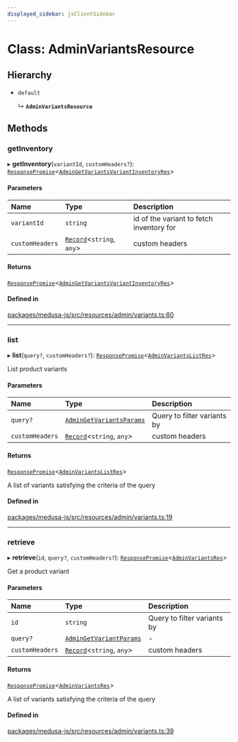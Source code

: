```yaml
---
displayed_sidebar: jsClientSidebar
---
```


# Class: AdminVariantsResource

## Hierarchy

- `default`

  ↳ **`AdminVariantsResource`**

## Methods

### getInventory

▸ **getInventory**(`variantId`, `customHeaders?`): [`ResponsePromise`](../modules/internal-12.md#responsepromise)<[`AdminGetVariantsVariantInventoryRes`](../modules/internal-8.internal.md#admingetvariantsvariantinventoryres)\>

#### Parameters

| Name | Type | Description |
| :------ | :------ | :------ |
| `variantId` | `string` | id of the variant to fetch inventory for |
| `customHeaders` | [`Record`](../modules/internal.md#record)<`string`, `any`\> | custom headers |

#### Returns

[`ResponsePromise`](../modules/internal-12.md#responsepromise)<[`AdminGetVariantsVariantInventoryRes`](../modules/internal-8.internal.md#admingetvariantsvariantinventoryres)\>

#### Defined in

[packages/medusa-js/src/resources/admin/variants.ts:60](https://github.com/medusajs/medusa/blob/f15cd596e4/packages/medusa-js/src/resources/admin/variants.ts#L60)

___

### list

▸ **list**(`query?`, `customHeaders?`): [`ResponsePromise`](../modules/internal-12.md#responsepromise)<[`AdminVariantsListRes`](../modules/internal-8.internal.md#adminvariantslistres)\>

List product variants

#### Parameters

| Name | Type | Description |
| :------ | :------ | :------ |
| `query?` | [`AdminGetVariantsParams`](internal-8.internal.AdminGetVariantsParams.md) | Query to filter variants by |
| `customHeaders` | [`Record`](../modules/internal.md#record)<`string`, `any`\> | custom headers |

#### Returns

[`ResponsePromise`](../modules/internal-12.md#responsepromise)<[`AdminVariantsListRes`](../modules/internal-8.internal.md#adminvariantslistres)\>

A list of variants satisfying the criteria of the query

#### Defined in

[packages/medusa-js/src/resources/admin/variants.ts:19](https://github.com/medusajs/medusa/blob/f15cd596e4/packages/medusa-js/src/resources/admin/variants.ts#L19)

___

### retrieve

▸ **retrieve**(`id`, `query?`, `customHeaders?`): [`ResponsePromise`](../modules/internal-12.md#responsepromise)<[`AdminVariantsRes`](../modules/internal-8.internal.md#adminvariantsres)\>

Get a product variant

#### Parameters

| Name | Type | Description |
| :------ | :------ | :------ |
| `id` | `string` | Query to filter variants by |
| `query?` | [`AdminGetVariantParams`](internal-8.internal.AdminGetVariantParams.md) | - |
| `customHeaders` | [`Record`](../modules/internal.md#record)<`string`, `any`\> | custom headers |

#### Returns

[`ResponsePromise`](../modules/internal-12.md#responsepromise)<[`AdminVariantsRes`](../modules/internal-8.internal.md#adminvariantsres)\>

A list of variants satisfying the criteria of the query

#### Defined in

[packages/medusa-js/src/resources/admin/variants.ts:39](https://github.com/medusajs/medusa/blob/f15cd596e4/packages/medusa-js/src/resources/admin/variants.ts#L39)
